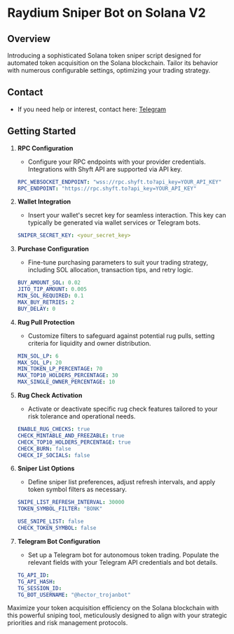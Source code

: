 # Raydium Sniper Bot on Solana V2

## Overview

Introducing a sophisticated Solana token sniper script designed for automated token acquisition on the Solana blockchain. Tailor its behavior with numerous configurable settings, optimizing your trading strategy.

## **Contact**
   - If you need help or interest, contact here: [Telegram](https://t.me/shiny0103)

## Getting Started

1. **RPC Configuration**

   - Configure your RPC endpoints with your provider credentials. Integrations with Shyft API are supported via API key.

   ```yaml
   RPC_WEBSOCKET_ENDPOINT: "wss://rpc.shyft.to?api_key=YOUR_API_KEY"
   RPC_ENDPOINT: "https://rpc.shyft.to?api_key=YOUR_API_KEY"
   ```
  
2. **Wallet Integration**

   - Insert your wallet's secret key for seamless interaction. This key can typically be generated via wallet services or Telegram bots.

   ```yaml
   SNIPER_SECRET_KEY: <your_secret_key>
   ```

3. **Purchase Configuration**

   - Fine-tune purchasing parameters to suit your trading strategy, including SOL allocation, transaction tips, and retry logic.

   ```yaml
   BUY_AMOUNT_SOL: 0.02
   JITO_TIP_AMOUNT: 0.005
   MIN_SOL_REQUIRED: 0.1
   MAX_BUY_RETRIES: 2
   BUY_DELAY: 0
   ```

4. **Rug Pull Protection**

   - Customize filters to safeguard against potential rug pulls, setting criteria for liquidity and owner distribution.

   ```yaml
   MIN_SOL_LP: 6
   MAX_SOL_LP: 20
   MIN_TOKEN_LP_PERCENTAGE: 70
   MAX_TOP10_HOLDERS_PERCENTAGE: 30
   MAX_SINGLE_OWNER_PERCENTAGE: 10
   ```

5. **Rug Check Activation**

   - Activate or deactivate specific rug check features tailored to your risk tolerance and operational needs.

   ```yaml
   ENABLE_RUG_CHECKS: true
   CHECK_MINTABLE_AND_FREEZABLE: true
   CHECK_TOP10_HOLDERS_PERCENTAGE: true
   CHECK_BURN: false
   CHECK_IF_SOCIALS: false
   ```

6. **Sniper List Options**

   - Define sniper list preferences, adjust refresh intervals, and apply token symbol filters as necessary.

   ```yaml
   SNIPE_LIST_REFRESH_INTERVAL: 30000
   TOKEN_SYMBOL_FILTER: "BONK"

   USE_SNIPE_LIST: false
   CHECK_TOKEN_SYMBOL: false
   ```

7. **Telegram Bot Configuration**
   - Set up a Telegram bot for autonomous token trading. Populate the relevant fields with your Telegram API credentials and bot details.
   ```yaml
   TG_API_ID:
   TG_API_HASH:
   TG_SESSION_ID:
   TG_BOT_USERNAME: "@hector_trojanbot"
   ```

Maximize your token acquisition efficiency on the Solana blockchain with this powerful sniping tool, meticulously designed to align with your strategic priorities and risk management protocols.
